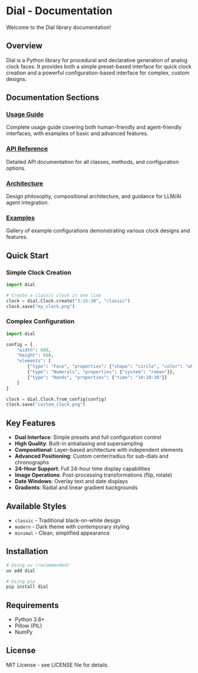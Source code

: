 # Dial - Documentation

Welcome to the Dial library documentation!

## Overview

Dial is a Python library for procedural and declarative generation of analog clock faces. It provides both a simple preset-based interface for quick clock creation and a powerful configuration-based interface for complex, custom designs.

## Documentation Sections

### [Usage Guide](usage.md)
Complete usage guide covering both human-friendly and agent-friendly interfaces, with examples of basic and advanced features.

### [API Reference](api.md)
Detailed API documentation for all classes, methods, and configuration options.

### [Architecture](architecture.md)
Design philosophy, compositional architecture, and guidance for LLM/AI agent integration.

### [Examples](examples.md)
Gallery of example configurations demonstrating various clock designs and features.

## Quick Start

### Simple Clock Creation

```python
import dial

# Create a classic clock in one line
clock = dial.Clock.create("3:15:30", "classic")
clock.save("my_clock.png")
```

### Complex Configuration

```python
import dial

config = {
    "width": 600,
    "height": 600,
    "elements": [
        {"type": "Face", "properties": {"shape": "circle", "color": "white"}},
        {"type": "Numerals", "properties": {"system": "roman"}},
        {"type": "Hands", "properties": {"time": "10:10:30"}}
    ]
}

clock = dial.Clock.from_config(config)
clock.save("custom_clock.png")
```

## Key Features

- **Dual Interface**: Simple presets and full configuration control
- **High Quality**: Built-in antialiasing and supersampling
- **Compositional**: Layer-based architecture with independent elements
- **Advanced Positioning**: Custom center/radius for sub-dials and chronographs
- **24-Hour Support**: Full 24-hour time display capabilities
- **Image Operations**: Post-processing transformations (flip, rotate)
- **Date Windows**: Overlay text and date displays
- **Gradients**: Radial and linear gradient backgrounds

## Available Styles

- `classic` - Traditional black-on-white design
- `modern` - Dark theme with contemporary styling
- `minimal` - Clean, simplified appearance

## Installation

```bash
# Using uv (recommended)
uv add dial

# Using pip
pip install dial
```

## Requirements

- Python 3.8+
- Pillow (PIL)
- NumPy

## License

MIT License - see LICENSE file for details.